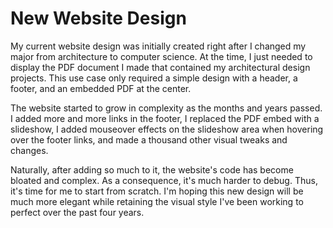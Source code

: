 # New Website Design

My current website design was initially created right after I changed my major from architecture to computer science. At the time, I just needed to display the PDF document I made that contained my architectural design projects. This use case only required a simple design with a header, a footer, and an embedded PDF at the center. 

The website started to grow in complexity as the months and years passed. I added more and more links in the footer, I replaced the PDF embed with a slideshow, I added mouseover effects on the slideshow area when hovering over the footer links, and made a thousand other visual tweaks and changes.

Naturally, after adding so much to it, the website's code has become bloated and complex. As a consequence, it's much harder to debug. Thus, it's time for me to start from scratch. I'm hoping this new design will be much more elegant while retaining the visual style I've been working to perfect over the past four years.
